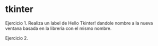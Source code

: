 # tkinter
Ejercicio 1.
Realiza un label de Hello Tkinter! dandole nombre a la nueva ventana basada en la librería con el mismo nombre.

Ejercicio 2.
